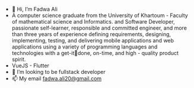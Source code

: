 - 👋 Hi, I’m Fadwa Ali
- A computer science graduate from the University of Khartoum - Faculty of mathematical science and
Informatics. and Software Developer, passionate self-learner, responsible and committed engineer, and more
than three years of experience defining requirements, designing, implementing, testing, and delivering mobile
applications and web applications using a variety of programming languages and technologies with a get-itdone, on-time, and high - quality product spirit.
- VueJS - Flutter
- 💞️ I’m looking to be fullstack developer
- 📫 My email fadwa.ali20@gmail.com

<!---
Fadwahigga/Fadwahigga is a ✨ special ✨ repository because its `README.md` (this file) appears on your GitHub profile.
You can click the Preview link to take a look at your changes.
--->
